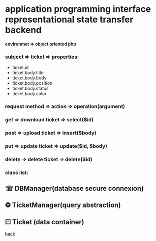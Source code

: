 # application programming interface representational state transfer backend 

#### envirenmet => object oriented php 
### subject => ticket => properties:
- ticket.id
- ticket.body.title
- ticket.body.body
- ticket.body.position
- ticket.body.status
- ticket.body.color

### request method => action => operation(argument)
### get => download ticket => select($id)
### post => upload ticket => insert($body)
### put => update ticket => update($id, $body)
### delete => delete ticket => delete($id)

### class list:
## &#9743;️ DBManager(database secure connexion)
## &#10050; TicketManager(query abstraction)
## &#9856; Ticket (data container)

[back](../.)
